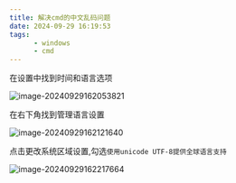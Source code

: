 ```yaml
---
title: 解决cmd的中文乱码问题
date: 2024-09-29 16:19:53
tags:
	  - windows
	  - cmd
---
```


在设置中找到时间和语言选项

![image-20240929162053821](https://blue-satchel.oss-cn-chengdu.aliyuncs.com/img/202409291621904.png)

在右下角找到管理语言设置

![image-20240929162121640](https://blue-satchel.oss-cn-chengdu.aliyuncs.com/img/202409291621756.png)



点击更改系统区域设置,勾选`使用unicode UTF-8提供全球语言支持`

![image-20240929162217664](https://blue-satchel.oss-cn-chengdu.aliyuncs.com/img/202409291622712.png)